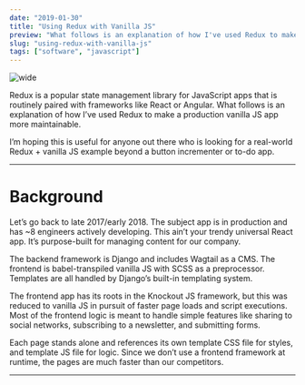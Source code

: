 ```yaml
---
date: "2019-01-30"
title: "Using Redux with Vanilla JS"
preview: "What follows is an explanation of how I've used Redux to make a production vanilla JS app more maintainable."
slug: "using-redux-with-vanilla-js"
tags: ["software", "javascript"]
---
```


![wide](hero.jpg)

Redux is a popular state management library for JavaScript apps that is routinely paired with frameworks like React or Angular. What follows is an explanation of how I’ve used Redux to make a production vanilla JS app more maintainable.

I’m hoping this is useful for anyone out there who is looking for a real-world Redux + vanilla JS example beyond a button incrementer or to-do app.

---

# Background

Let’s go back to late 2017/early 2018. The subject app is in production and has ~8 engineers actively developing. This ain’t your trendy universal React app. It’s purpose-built for managing content for our company.

The backend framework is Django and includes Wagtail as a CMS. The frontend is babel-transpiled vanilla JS with SCSS as a preprocessor. Templates are all handled by Django’s built-in templating system.

The frontend app has its roots in the Knockout JS framework, but this was reduced to vanilla JS in pursuit of faster page loads and script executions. Most of the frontend logic is meant to handle simple features like sharing to social networks, subscribing to a newsletter, and submitting forms.

Each page stands alone and references its own template CSS file for styles, and template JS file for logic. Since we don’t use a frontend framework at runtime, the pages are much faster than our competitors.

---

